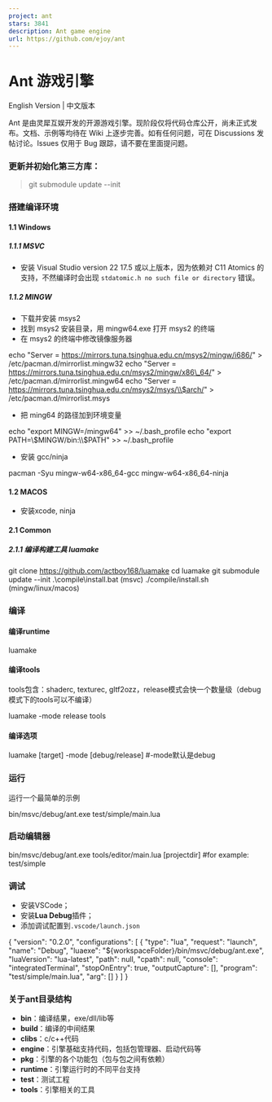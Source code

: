 ```yaml
---
project: ant
stars: 3841
description: Ant game engine
url: https://github.com/ejoy/ant
---
```


Ant 游戏引擎
========

English Version | 中文版本

Ant 是由灵犀互娱开发的开源游戏引擎。现阶段仅将代码仓库公开，尚未正式发布。文档、示例等均待在 Wiki 上逐步完善。如有任何问题，可在 Discussions 发帖讨论。Issues 仅用于 Bug 跟踪，请不要在里面提问题。

### 更新并初始化第三方库：

> git submodule update --init

### 搭建编译环境

#### 1.1 Windows

##### 1.1.1 MSVC

-   安装 Visual Studio version 22 17.5 或以上版本，因为依赖对 C11 Atomics 的支持，不然编译时会出现 `stdatomic.h no such file or directory` 错误。

##### 1.1.2 MINGW

-   下载并安装 msys2
-   找到 msys2 安装目录，用 mingw64.exe 打开 msys2 的终端
-   在 msys2 的终端中修改镜像服务器

echo "Server = https://mirrors.tuna.tsinghua.edu.cn/msys2/mingw/i686/" \> /etc/pacman.d/mirrorlist.mingw32
echo "Server = https://mirrors.tuna.tsinghua.edu.cn/msys2/mingw/x86\_64/" \> /etc/pacman.d/mirrorlist.mingw64
echo "Server = https://mirrors.tuna.tsinghua.edu.cn/msys2/msys/\\$arch/" \> /etc/pacman.d/mirrorlist.msys

-   把 ming64 的路径加到环境变量

echo "export MINGW=/mingw64" \>> ~/.bash\_profile
echo "export PATH=\\$MINGW/bin:\\$PATH" \>> ~/.bash\_profile

-   安装 gcc/ninja

pacman -Syu mingw-w64-x86\_64-gcc mingw-w64-x86\_64-ninja

#### 1.2 MACOS

-   安装xcode, ninja

#### 2.1 Common

##### 2.1.1 编译构建工具 luamake

git clone https://github.com/actboy168/luamake
cd luamake
git submodule update --init
.\\compile\\install.bat (msvc)
./compile/install.sh (mingw/linux/macos)

### 编译

#### 编译runtime

luamake

#### 编译tools

tools包含：shaderc, texturec, gltf2ozz，release模式会快一个数量级（debug模式下的tools可以不编译）

luamake -mode release tools

#### 编译选项

luamake \[target\] -mode \[debug/release\] #\-mode默认是debug

### 运行

运行一个最简单的示例

bin/msvc/debug/ant.exe test/simple/main.lua

### 启动编辑器

bin/msvc/debug/ant.exe tools/editor/main.lua \[projectdir\] #for example: test/simple

### 调试

-   安装VSCode；
-   安装**Lua Debug**插件；
-   添加调试配置到`.vscode/launch.json`

{
    "version": "0.2.0",
    "configurations": \[
        {
            "type": "lua",
            "request": "launch",
            "name": "Debug",
            "luaexe": "${workspaceFolder}/bin/msvc/debug/ant.exe",
            "luaVersion": "lua-latest",
            "path": null,
            "cpath": null,
            "console": "integratedTerminal",
            "stopOnEntry": true,
            "outputCapture": \[\],
            "program": "test/simple/main.lua",
            "arg": \[\]
        }
    \]
}

### 关于ant目录结构

-   **bin**：编译结果，exe/dll/lib等
-   **build**：编译的中间结果
-   **clibs**：c/c++代码
-   **engine**：引擎基础支持代码，包括包管理器、启动代码等
-   **pkg**：引擎的各个功能包（包与包之间有依赖）
-   **runtime**：引擎运行时的不同平台支持
-   **test**：测试工程
-   **tools**：引擎相关的工具
